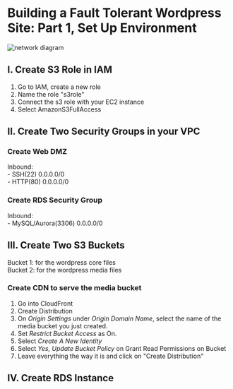 # Building a Fault Tolerant Wordpress Site: Part 1, Set Up Environment  

![network diagram](https://s22.postimg.org/5ajsscc01/Screen_Shot_2016_11_08_at_7_32_36_PM.png)  


## I. Create S3 Role in IAM  

1. Go to IAM, create a new role    
2. Name the role "s3role"    
3. Connect the s3 role with your EC2 instance  
4. Select AmazonS3FullAccess  

## II. Create Two Security Groups in your VPC  

### Create Web DMZ  
Inbound:  
        -   SSH(22) 0.0.0.0/0  
        -   HTTP(80) 0.0.0.0/0  

### Create RDS Security Group  
Inbound:  
        -   MySQL/Aurora(3306) 0.0.0.0/0 

## III. Create Two S3 Buckets  
Bucket 1: for the wordpress core files    
Bucket 2: for the wordpress media files  

### Create CDN to serve the media bucket  

1. Go into CloudFront  
2. Create Distribution  
3. On *Origin Settings* under *Origin Domain Name*, select the name of the media bucket you just created. 
4. Set *Restrict Bucket Access* as On.  
5. Select *Create A New Identity*   
6. Select *Yes, Update Bucket Policy* on Grant Read Permissions on Bucket  
7. Leave everything the way it is and click on "Create Distribution"  

## IV. Create RDS Instance  



